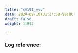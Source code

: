 ```yaml
---
title: "c0191_vvv"
date: 2020-09-18T01:27:58+99:00
draft: false
weight: 11912

---
```


### Log reference: <no value>

```
